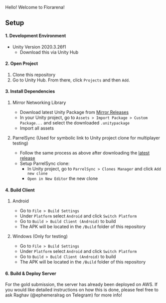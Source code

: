 Hello! Welcome to Florarena!

## Setup

#### 1. Development Environment
- Unity Version 2020.3.26f1
    - Download this via Unity Hub

#### 2. Open Project
1. Clone this repository
2. Go to Unity Hub. From there, click `Projects` and then `Add`.

#### 3. Install Dependencies
1. Mirror Networking Library

    - Download latest Unity Package from [Mirror Releases](https://github.com/vis2k/Mirror/releases)
    - In your Unity project, go to `Assets > Import Package > Custom Package...` and select the downloaded `.unitypackage`
    - Import all assets

2. ParrelSync (Used for symbolic link to Unity project clone for multiplayer testing)

    - Follow the same process as above after downloading the [latest release](https://github.com/VeriorPies/ParrelSync/releases)
    - Setup ParrelSync clone:
        - In Unity project, go to `ParrelSync > Clones Manager` and click `Add new clone`
        - `Open in New Editor` the new clone
		
#### 4. Build Client
1. Android
	 
	- Go to `File > Build Settings`
	- Under `Platform` select `Android` and click `Switch Platform`
	- Go to `Build > Build Client (Android)` to build
	- The APK will be located in the `/Build` folder of this repository

2. Windows (Only for testing)

	- Go to `File > Build Settings`
	- Under `Platform` select `Android` and click `Switch Platform`
	- Go to `Build > Build Client (Android)` to build
	- The APK will be located in the `/Build` folder of this repository

#### 6. Build & Deploy Server

For the gold submission, the server has already been deployed on AWS. If you would like detailed instructions on how this is done, please feel free to ask Raghav (@ephemeralrag on Telegram) for more info!
